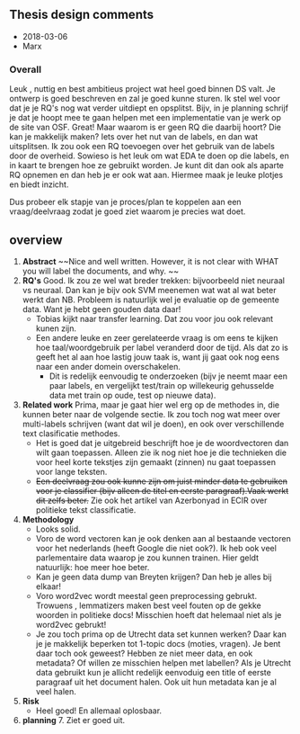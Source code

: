 ## Thesis design comments

* 2018-03-06
* Marx


### Overall
Leuk , nuttig en best ambitieus project wat heel goed binnen DS valt. 
Je ontwerp is goed beschreven en zal je goed kunne sturen. Ik stel wel voor dat je je RQ's nog wat verder uitdiept en opsplitst. Bijv, in je planning schrijf je dat je hoopt mee te gaan helpen met een implementatie van je werk op de site van OSF. Great! Maar waarom is er geen RQ die daarbij hoort? Die kan je makkelijk maken? Iets over het nut van de labels, en dan wat uitsplitsen. 
Ik zou ook een RQ toevoegen over het gebruik van de labels door de overheid. Sowieso is het leuk om wat EDA te doen op die labels, en in kaart te brengen hoe ze gebruikt worden. Je kunt dit dan ook als aparte RQ opnemen en dan heb je er ook wat aan. Hiermee maak je leuke plotjes en biedt inzicht.  

Dus probeer elk stapje van je proces/plan te koppelen aan een vraag/deelvraag zodat je goed ziet waarom je precies wat doet.


## overview
1. **Abstract**    ~~Nice and well written. However, it is not clear with WHAT you will label the documents, and why. ~~
2. **RQ's**  Good. Ik zou ze wel wat breder trekken: bijvoorbeeld niet neuraal vs neuraal. Dan kan je bijv ook SVM meenemen wat wat al wat beter werkt dan NB. Probleem is natuurlijk wel je evaluatie op de gemeente data. Want je hebt geen gouden data daar! 
	* Tobias kijkt naar transfer learning. Dat zou voor jou ook relevant kunen zijn. 
	* Een andere leuke en zeer gerelateerde vraag is om eens te kijken hoe taal/woordgebruik per label veranderd door de tijd. Als dat zo is geeft het al aan hoe lastig jouw taak is, want jij gaat ook nog eens naar een ander domein overschakelen. 
		* Dit is redelijk eenvoudig te onderzoeken (bijv je neemt maar een paar labels, en vergelijkt test/train op willekeurig gehusselde data met train op oude, test op nieuwe data).
3. **Related work**    Prima, maar je gaat hier wel erg op de methodes in, die kunnen beter naar de volgende sectie. Ik zou toch nog wat meer over multi-labels schrijven (want dat wil je doen), en ook over verschillende text clasificatie methodes. 
	* Het is goed dat je uitgebreid beschrijft hoe je de woordvectoren dan wilt gaan toepassen. Alleen zie ik nog niet hoe je die technieken die voor heel korte tekstjes zijn gemaakt (zinnen) nu gaat toepassen voor lange teksten. 
	* ~~Een deelvraag zou ook kunne zijn om juist minder data te gebruiken voor je classifier (bijv alleen de titel en eerste paragraaf).Vaak werkt dit zelfs beter.~~  Zie ook het artikel van Azerbonyad in ECIR over politieke tekst classificatie. 
4.  **Methodology** 
	 * Looks solid. 
	 * Voro de word vectoren kan je ook denken aan al bestaande vectoren voor het nederlands (heeft Google die niet ook?). Ik heb ook veel parlementaire data waarop je zou kunnen trainen. Hier geldt natuurlijk: hoe meer hoe beter.
	 * Kan je geen data dump van Breyten krijgen? Dan heb je alles bij elkaar! 
	 * Voro word2vec wordt meestal geen preprocessing gebrukt. Trowuens , lemmatizers maken best veel fouten op de gekke woorden in politieke docs! Misschien hoeft dat helemaal niet als je word2vec gebrukt! 
	 * Je zou toch prima op de Utrecht data set kunnen werken? Daar kan je je makkelijk beperken tot 1-topic docs (moties, vragen). Je bent daar toch ook geweest? Hebben ze niet meer data, en ook metadata? Of willen ze misschien helpen met labellen? Als je Utrecht data gebruikt kun je allicht redelijk eenvoduig een title of eerste paragraaf uit het document halen. Ook uit hun metadata kan je al veel halen.
5. **Risk**
	*  Heel goed! En allemaal oplosbaar. 
6. **planning**
	7. Ziet er goed uit.
